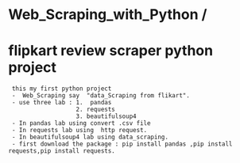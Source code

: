 # Web_Scraping_with_Python /

# flipkart review scraper python project 
     this my first python project
     -  Web_Scraping say  "data_Scraping from flikart".
     - use three lab : 1.  pandas
                       2. requests 
                       3. beautifulsoup4
     - In pandas lab using convert .csv file
     - In requests lab using  http request.
     - In beautifulsoup4 lab using data_scraping.
     - first download the package : pip install pandas ,pip install requests,pip install requests.
